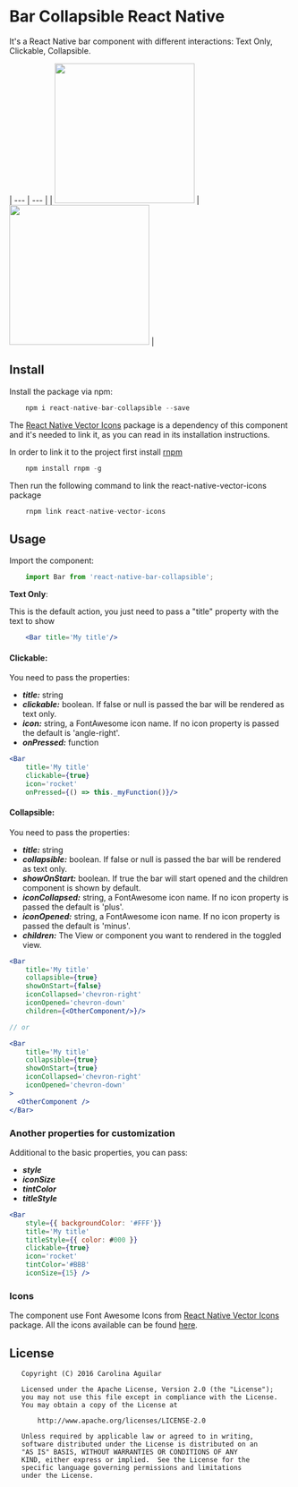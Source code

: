 
# Bar Collapsible React Native

It's a React Native bar component with different interactions: Text Only,
Clickable, Collapsible.

| --- | --- |
| <img src="https://github.com/sagar1992/images-gifs/raw/master/react-native-bar-collapsible-plus/device-2017-06-16-102309.png" width="250"/> | <img src="https://github.com/sagar1992/images-gifs/raw/master/react-native-bar-collapsible-plus/device-2017-06-16-102336.png"
width="250"/> |

## Install

Install the package via npm:

```javascript
    npm i react-native-bar-collapsible --save
```

The [React Native Vector Icons](https://github.com/oblador/react-native-vector-icons)
package is a dependency of this component and it's needed to link it, as you can
read in its installation instructions.

In order to link it to the project first install [rnpm](https://github.com/rnpm/rnpm)

```javascript
    npm install rnpm -g
```

Then run the following command to link the react-native-vector-icons package

```javascript
    rnpm link react-native-vector-icons
```

## Usage

Import the component:

```javascript
    import Bar from 'react-native-bar-collapsible';
```

**Text Only**:

This is the default action, you just need to pass a "title" property with the text to show

```jsx
    <Bar title='My title'/>
```

#### Clickable:

You need to pass the properties:

- ***title:*** string
- ***clickable:*** boolean. If false or null is passed the bar will be rendered as text only.
- ***icon:*** string, a FontAwesome icon name. If no icon property is passed the
    default is 'angle-right'.
- ***onPressed:*** function

```jsx
<Bar
    title='My title'
    clickable={true}
    icon='rocket'
    onPressed={() => this._myFunction()}/>
```

#### Collapsible:

You need to pass the properties:

- ***title:*** string
- ***collapsible:*** boolean. If false or null is passed the bar will be rendered as text only.
- ***showOnStart:*** boolean. If true the bar will start opened and the children component is shown by default.
- ***iconCollapsed:*** string, a FontAwesome icon name. If no icon property is passed the
    default is 'plus'.
- ***iconOpened:*** string, a FontAwesome icon name. If no icon property is passed the
    default is 'minus'.
- ***children:*** The View or component you want to rendered in the toggled view.

```jsx
<Bar
    title='My title'
    collapsible={true}
    showOnStart={false}
    iconCollapsed='chevron-right'
    iconOpened='chevron-down'
    children={<OtherComponent/>}/>

// or

<Bar
    title='My title'
    collapsible={true}
    showOnStart={true}
    iconCollapsed='chevron-right'
    iconOpened='chevron-down'
>
  <OtherComponent />
</Bar>
```

### Another properties for customization

Additional to the basic properties, you can pass:

- ***style***
- ***iconSize***
- ***tintColor***
- ***titleStyle***

```jsx
<Bar
    style={{ backgroundColor: '#FFF'}}
    title='My title'
    titleStyle={{ color: #000 }}
    clickable={true}
    icon='rocket'
    tintColor='#BBB'
    iconSize={15} />
```

### Icons

The component use Font Awesome Icons from
[React Native Vector Icons](https://github.com/oblador/react-native-vector-icons)
package. All the icons available can be found [here](http://fortawesome.github.io/Font-Awesome/icons/).




## License

```
   Copyright (C) 2016 Carolina Aguilar

   Licensed under the Apache License, Version 2.0 (the "License");
   you may not use this file except in compliance with the License.
   You may obtain a copy of the License at

       http://www.apache.org/licenses/LICENSE-2.0

   Unless required by applicable law or agreed to in writing,
   software distributed under the License is distributed on an
   "AS IS" BASIS, WITHOUT WARRANTIES OR CONDITIONS OF ANY
   KIND, either express or implied.  See the License for the
   specific language governing permissions and limitations
   under the License.
```
